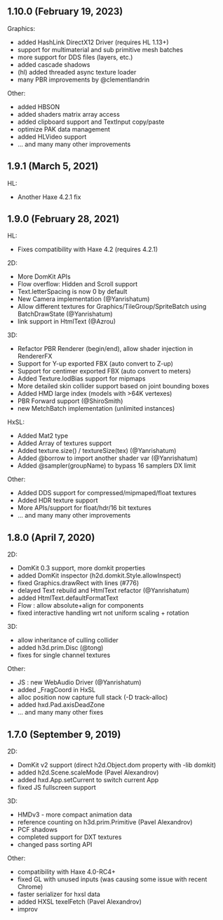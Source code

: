 ## 1.10.0 (February 19, 2023)

Graphics:

* added HashLink DirectX12 Driver (requires HL 1.13+)
* support for multimaterial and sub primitive mesh batches
* more support for DDS files (layers, etc.)
* added cascade shadows
* (hl) added threaded async texture loader
* many PBR improvements by @clementlandrin

Other:

* added HBSON
* added shaders matrix array access
* added clipboard support and TextInput copy/paste
* optimize PAK data management
* added HLVideo support
* ... and many many other improvements

## 1.9.1 (March 5, 2021)

HL:
* Another Haxe 4.2.1 fix

## 1.9.0 (February 28, 2021)

HL:
* Fixes compatibility with Haxe 4.2 (requires 4.2.1)

2D:
* More DomKit APIs
* Flow overflow: Hidden and Scroll support
* Text.letterSpacing is now 0 by default
* New Camera implementation (@Yanrishatum)
* Allow different textures for Graphics/TileGroup/SpriteBatch using BatchDrawState (@Yanrishatum)
* <a> link support in HtmlText (@Azrou)

3D:
* Refactor PBR Renderer (begin/end), allow shader injection in RendererFX
* Support for Y-up exported FBX (auto convert to Z-up)
* Support for centimer exported FBX (auto convert to meters)
* Added Texture.lodBias support for mipmaps
* More detailed skin collider support based on joint bounding boxes
* Added HMD large index (models with >64K vertexes)
* PBR Forward support (@ShiroSmith)
* new MetchBatch implementation (unlimited instances)

HxSL:
* Added Mat2 type
* Added Array of textures support
* Added texture.size() / textureSize(tex) (@Yanrishatum)
* Added @borrow to import another shader var (@Yanrishatum)
* Added @sampler(groupName) to bypass 16 samplers DX limit

Other:
* Added DDS support for compressed/mipmaped/float textures
* Added HDR texture support
* More APIs/support for float/hdr/16 bit textures
* ... and many many other improvements

 
## 1.8.0 (April 7, 2020)

2D:
* DomKit 0.3 support, more domkit properties
* added DomKit inspector (h2d.domkit.Style.allowInspect)
* fixed Graphics.drawRect with lines (#776)
* delayed Text rebuild and HtmlText refactor (@Yanrishatum)
* added HtmlText.defaultFormatText
* Flow : allow absolute+align for components
* fixed interactive handling wrt not uniform scaling + rotation

3D:
* allow inheritance of culling collider
* added h3d.prim.Disc (@tong)
* fixes for single channel textures

Other:
* JS : new WebAudio Driver (@Yanrishatum)
* added _FragCoord in HxSL
* alloc position now capture full stack (-D track-alloc)
* added hxd.Pad.axisDeadZone
* ... and many many other fixes

## 1.7.0 (September 9, 2019)

2D:
* DomKit v2 support (direct h2d.Object.dom property with -lib domkit)
* added h2d.Scene.scaleMode (Pavel Alexandrov)
* added hxd.App.setCurrent to switch current App
* fixed JS fullscreen support

3D:
* HMDv3 - more compact animation data
* reference counting on h3d.prim.Primitive (Pavel Alexandrov)
* PCF shadows
* completed support for DXT textures
* changed pass sorting API

Other:
* compatibility with Haxe 4.0-RC4+
* fixed GL with unused inputs (was causing some issue with recent Chrome)
* faster serializer for hxsl data
* added HXSL texelFetch (Pavel Alexandrov)
* improv